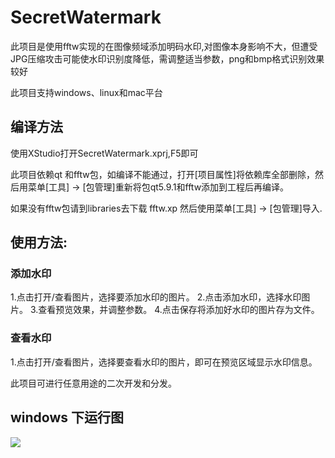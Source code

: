 # SecretWatermark
此项目是使用fftw实现的在图像频域添加明码水印,对图像本身影响不大，但遭受JPG压缩攻击可能使水印识别度降低，需调整适当参数，png和bmp格式识别效果较好

此项目支持windows、linux和mac平台

## 编译方法
使用XStudio打开SecretWatermark.xprj,F5即可

此项目依赖qt 和fftw包，如编译不能通过，打开[项目属性]将依赖库全部删除，然后用菜单[工具] -> [包管理]重新将包qt5.9.1和fftw添加到工程后再编译。

如果没有fftw包请到libraries去下载 fftw.xp 然后使用菜单[工具] -> [包管理]导入.

## 使用方法:

### 添加水印
1.点击打开/查看图片，选择要添加水印的图片。
2.点击添加水印，选择水印图片。
3.查看预览效果，并调整参数。
4.点击保存将添加好水印的图片存为文件。

### 查看水印
1.点击打开/查看图片，选择要查看水印的图片，即可在预览区域显示水印信息。

此项目可进行任意用途的二次开发和分发。

## windows 下运行图

![](https://github.com/ixlang/SecretWatermark/blob/master/preview.jpg)